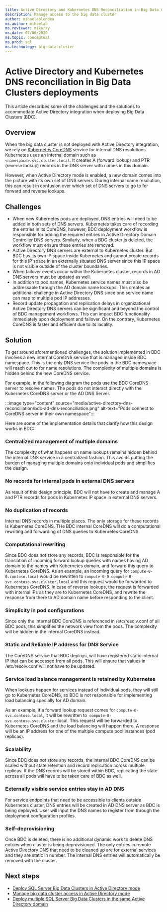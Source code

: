 ```yaml
---
title: Active Directory and Kubernetes DNS Reconciliation in Big Data Clusters deployments
description: Manage access to the big data cluster
author: mihaelablendea
ms.author: mihaelab
ms.reviewer: mikeray
ms.date: 07/06/2020
ms.topic: conceptual
ms.prod: sql
ms.technology: big-data-cluster
---
```


# Active Directory and Kubernetes DNS reconciliation in Big Data Clusters deployments

This article describes some of the challenges and the solutions to accommodate Active Directory integration when deploying Big Data Clusters (BDC).

## Overview

When the big data cluster is not deployed with Active Directory integration, we rely on [Kubernetes CoreDNS](https://kubernetes.io/docs/tasks/administer-cluster/coredns/) service for internal DNS resolutions. Kubernetes uses an internal domain such as `<namespace>.svc.cluster.local`. It creates A (forward lookup) and PTR (reverse lookup) records in the DNS server with names in this domain.

However, when Active Directory mode is enabled, a new domain comes into the picture with its own set of DNS servers. During internal name resolution, this can result in confusion over which set of DNS servers to go to for forward and reverse lookups.

## Challenges

* When new Kubernetes pods are deployed, DNS entries will need to be added in both sets of DNS servers. Kubernetes takes care of recording the entries in its CoreDNS, however, BDC  deployment workflow is responsible for adding the required entries in Active Directory Domain Controller DNS servers. Similarly, when a BDC cluster is deleted, the workflow must ensure these entries are removed.
* Active Directory DNS servers are external to Kubernetes cluster. But BDC has its own IP space inside Kubernetes and cannot create records for this IP space in an externally situated DNS server since this IP space is not visible outside of the cluster boundaries.
* When failover events occur within the Kubernetes cluster, records in AD DNS servers must be updated as well.
* In addition to pod names, Kubernetes service names must also be addressable through the AD domain name lookups. This creates an additional challenge in Active Directory DNS since one service name can map to multiple pod IP addresses.
* Record update propagation and replication delays in organizational Active Directory DNS servers can be significant and beyond the control of BDC management workflows. This can impact BDC functionality immediately upon deployment and failover. On the contrary, Kubernetes CoreDNS is faster and efficient due to its locality.

## Solution

To get around aforementioned challenges, the solution implemented in BDC involves a new internal CoreDNS service that is managed inside BDC namespace. This  is the only DNS service the pods in the BDC namespace will reach out to for name resolutions. The complexity of multiple domains is hidden behind the new CoreDNS service.

For example, in the following diagram the pods use the BDC CoreDNS server to resolve names. The pods do not interact directly with the Kubernetes CoreDNS server or the AD DNS Server. 

:::image type="content" source="media/active-directory-dns-reconciliation/bdc-ad-dns-reconciliation.png" alt-text="Pods connect to CoreDNS server in their own namespace":::

Here are some of the implementation details that clarify how this design works in BDC:

### Centralized management of multiple domains

The complexity of what happens on name lookups remains hidden behind the internal DNS service in a centralized fashion. This avoids putting the burden of managing multiple domains onto individual pods and simplifies the design.

### No records for internal pods in external DNS servers

As result of this design principle, BDC will not have to create and manage A and PTR records for pods in Kubernetes IP space in external DNS servers.

### No duplication of records

Internal DNS records in multiple places. The only storage for these records is Kubernetes CoreDNS. THe BDC internal CoreDNS will do a computational rewriting and forwarding of DNS queries to Kubernetes CoreDNS.

### Computational rewriting

Since BDC does not store any records, BDC is  responsible for the translation of incoming forward lookup queries with names having AD domain to the names with Kubernetes domain, and forward this query to Kubernetes CoreDNS.
As an example, an incoming query for `compute-0-0.contoso.local` would be rewritten to `compute-0-0.compute-0-svc.contoso.svc.cluster.local` and this request would be forwarded to Kubernetes CoreDNS.
In case of reverse lookups, the request is forwarded with internal IPs as they are to Kubernetes CoreDNS, and rewrite the response from there to AD domain name before responding to the client.

### Simplicity in pod configurations

Since only the internal BDC CoreDNS is referenced in /etc/resolv.conf of all BDC pods, this simplifies the network view from the pods. The complexity will be hidden in the internal CoreDNS instead.

### Static and Reliable IP address for DNS Service

The CoreDNS service that BDC deploys, will have registered static internal IP that can be accessed from all pods. This will ensure that values in /etc/resolv.conf will not have to be updated.

### Service load balance management is retained by Kubernetes

When lookups happen for services instead of individual pods, they will still go to Kubernetes CoreDNS, so BDC is not responsible for implementing load balancing specially for AD domain.

As an example, if a forward lookup request comes for `compute-0-svc.contoso.local`, it will be rewritten to` compute-0-svc.contoso.svc.cluster`.local. This request will be forwarded to Kubernetes CoreDNS and the load balancing will happen there. A response will be an IP address for one of the multiple compute pool instances (pod replicas).

### Scalability

Since BDC does not store any records, the internal BDC CoreDNS can be scaled without state retention and record replication across multiple replicas. If the DNS records will be stored within BDC, replicating the state across all pods will have to be taken care of BDC as well.

### Externally visible service entries stay in AD DNS

For service endpoints that need to be accessible to clients outside Kubernetes cluster, DNS entries will be created in AD DNS server as BDC is being deployed. User will input the DNS names to register from through the deployment configuration profiles.

### Self-deprovisioning

Once BDC is deleted, there is no additional dynamic work to delete DNS entries when cluster is being deprovisioned. The only entries in remote Active Directory DNS that need to be cleaned up are for external services and they are static in number. The internal DNS entries will automatically be removed with the cluster.

## Next steps

- [Deploy SQL Server Big Data Clusters in Active Directory mode](deploy-active-directory.md)
- [Manage big data cluster access in Active Directory mode](active-directory-objects.md)
- [Deploy multiple SQL Server Big Data Clusters in the same Active Directory domain](active-directory-deployment-background.md)
